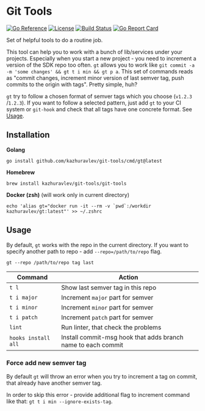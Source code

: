 # Git Tools

[![Go Reference](https://pkg.go.dev/badge/github.com/kazhuravlev/git-tools.svg)](https://pkg.go.dev/github.com/kazhuravlev/git-tools)
[![License](https://img.shields.io/github/license/kazhuravlev/git-tools?color=blue)](https://github.com/kazhuravlev/git-tools/blob/master/LICENSE)
[![Build Status](https://github.com/kazhuravlev/git-tools/actions/workflows/release.yml/badge.svg)](https://github.com/kazhuravlev/git-tools/actions/workflows/release.yml)
[![Go Report Card](https://goreportcard.com/badge/github.com/kazhuravlev/git-tools)](https://goreportcard.com/report/github.com/kazhuravlev/git-tools)

Set of helpful tools to do a routine job.

This tool can help you to work with a bunch of lib/services under your projects.
Especially when you start a new project - you need to increment a version of the
SDK repo too often. `gt` allows you to work
like `git commit -a -m 'some changes' && gt t i min && gt p a`. This set of
commands reads as "commit changes, increment minor version of last semver tag,
push commits to the origin with tags". Pretty simple, huh?

`gt` try to follow a chosen format of semver tags which you choose (`v1.2.3`
/`1.2.3`). If you want to follow a selected pattern, just add `gt` to your CI
system or `git-hook` and check that all tags have one concrete format.
See [Usage](#Usage).

## Installation

**Golang**

```shell
go install github.com/kazhuravlev/git-tools/cmd/gt@latest
```

**Homebrew**

```shell 
brew install kazhuravlev/git-tools/git-tools
```

**Docker (zsh)** (will work only in current directory)

```shell
echo 'alias gt="docker run -it --rm -v `pwd`:/workdir kazhuravlev/gt:latest"' >> ~/.zshrc
 ```

## Usage

By default, `gt` works with the repo in the current directory. If you want to
specify another path to repo - add `--repo=/path/to/repo` flag.

```shell
gt --repo /path/to/repo tag last
```

| Command             | Action                                                       |
|---------------------|--------------------------------------------------------------|
| `t l`               | Show last semver tag in this repo                            |
| `t i major`         | Increment `major` part for semver                            |
| `t i minor`         | Increment `minor` part for semver                            |
| `t i patch`         | Increment `patch` part for semver                            |
| `lint`              | Run linter, that check the problems                          |
| `hooks install all` | Install commit-msg hook that adds branch name to each commit |

### Force add new semver tag

By default `gt` will throw an error when you try to increment a tag on commit, that already have another semver tag.

In order to skip this error - provide additional flag to increment command like
that: `gt t i min --ignore-exists-tag`.
